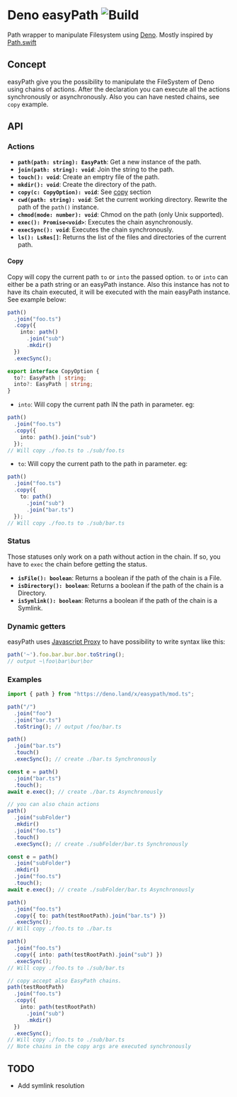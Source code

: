 # Deno easyPath ![Build](https://github.com/zekth/deno_easypath/workflows/Build/badge.svg)

Path wrapper to manipulate Filesystem using [Deno](https://github.com/denoland/deno). Mostly inspired by [Path.swift](https://github.com/mxcl/Path.swift)

## Concept

easyPath give you the possibility to manipulate the FileSystem of Deno using chains of actions. After the declaration you can execute all the actions synchronously or asynchronously. Also you can have nested chains, see `copy` example.

## API

### Actions

- **`path(path: string): EasyPath`**: Get a new instance of the path.
- **`join(path: string): void`**: Join the string to the path.
- **`touch(): void`**: Create an emptry file of the path.
- **`mkdir(): void`**: Create the directory of the path.
- **`copy(c: CopyOption): void`**: See [copy](#Copy) section
- **`cwd(path: string): void`**: Set the current working directory. Rewrite the path of the `path()` instance.
- **`chmod(mode: number): void`**: Chmod on the path (only Unix supported).
- **`exec(): Promise<void>`**: Executes the chain asynchronously.
- **`execSync(): void`**: Executes the chain synchronously.
- **`ls(): LsRes[]`**: Returns the list of the files and directories of the current path.

#### Copy

Copy will copy the current path `to` or `into` the passed option. `to` or `into` can either be a path string or an easyPath instance. Also this instance has not to have its chain executed, it will be executed with the main easyPath instance. See example below:

```ts
path()
  .join("foo.ts")
  .copy({
    into: path()
      .join("sub")
      .mkdir()
  })
  .execSync();
```

```ts
export interface CopyOption {
  to?: EasyPath | string;
  into?: EasyPath | string;
}
```

- `into`: Will copy the current path IN the path in parameter. eg:

```ts
path()
  .join("foo.ts")
  .copy({
    into: path().join("sub")
  });
// Will copy ./foo.ts to ./sub/foo.ts
```

- `to`: Will copy the current path to the path in parameter. eg:

```ts
path()
  .join("foo.ts")
  .copy({
    to: path()
      .join("sub")
      .join("bar.ts")
  });
// Will copy ./foo.ts to ./sub/bar.ts
```

### Status

Those statuses only work on a path without action in the chain. If so, you have to `exec` the chain before getting the status.

- **`isFile(): boolean`**: Returns a boolean if the path of the chain is a File.
- **`isDirectory(): boolean`**: Returns a boolean if the path of the chain is a Directory.
- **`isSymlink(): boolean`**: Returns a boolean if the path of the chain is a Symlink.

### Dynamic getters

easyPath uses [Javascript Proxy](https://developer.mozilla.org/en-US/docs/Web/JavaScript/Reference/Global_Objects/Proxy) to have possibility to write syntax like this:
```ts
path('~').foo.bar.bur.bor.toString();
// output ~\foo\bar\bur\bor
```

### Examples

```ts
import { path } from "https://deno.land/x/easypath/mod.ts";

path("/")
  .join("foo")
  .join("bar.ts")
  .toString(); // output /foo/bar.ts

path()
  .join("bar.ts")
  .touch()
  .execSync(); // create ./bar.ts Synchronously

const e = path()
  .join("bar.ts")
  .touch();
await e.exec(); // create ./bar.ts Asynchronously

// you can also chain actions
path()
  .join("subFolder")
  .mkdir()
  .join("foo.ts")
  .touch()
  .execSync(); // create ./subFolder/bar.ts Synchronously

const e = path()
  .join("subFolder")
  .mkdir()
  .join("foo.ts")
  .touch();
await e.exec(); // create ./subFolder/bar.ts Asynchronously

path()
  .join("foo.ts")
  .copy({ to: path(testRootPath).join("bar.ts") })
  .execSync();
// Will copy ./foo.ts to ./bar.ts

path()
  .join("foo.ts")
  .copy({ into: path(testRootPath).join("sub") })
  .execSync();
// Will copy ./foo.ts to ./sub/bar.ts

// copy accept also EasyPath chains.
path(testRootPath)
  .join("foo.ts")
  .copy({
    into: path(testRootPath)
      .join("sub")
      .mkdir()
  })
  .execSync();
// Will copy ./foo.ts to ./sub/bar.ts
// Note chains in the copy args are executed synchronously
```

## TODO

- Add symlink resolution
